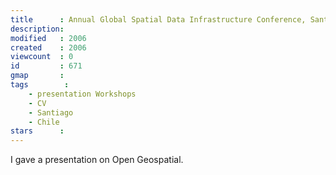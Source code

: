 ```yaml
---
title      : Annual Global Spatial Data Infrastructure Conference, Santiago de Chile, Chile.
description: 
modified   : 2006
created    : 2006
viewcount  : 0
id         : 671
gmap       : 
tags        :
    - presentation Workshops
    - CV
    - Santiago
    - Chile
stars      : 
---
```


I gave a presentation on Open Geospatial.
